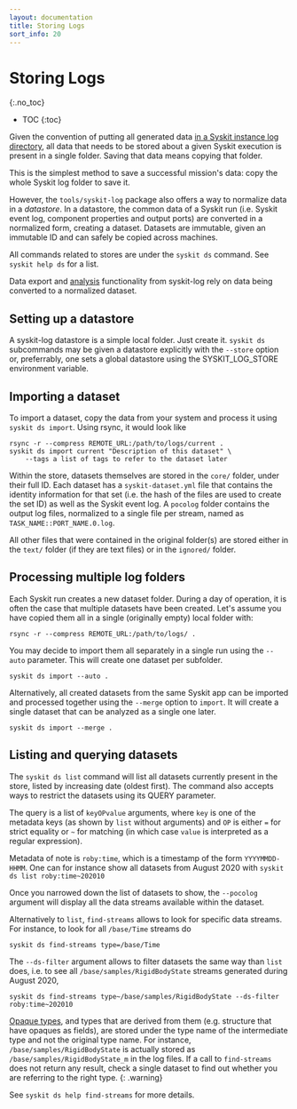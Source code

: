 ```yaml
---
layout: documentation
title: Storing Logs
sort_info: 20
---
```


# Storing Logs
{:.no_toc}

- TOC
{:toc}

Given the convention of putting all generated data [in a Syskit instance log
directory](runtime.html), all data that needs to be stored about a given Syskit
execution is present in a single folder. Saving that data means copying that folder.

This is the simplest method to save a successful mission's data: copy the whole
Syskit log folder to save it.

However, the `tools/syskit-log` package also offers a way to normalize data in a
_datastore_. In a datastore, the common data of a Syskit run (i.e. Syskit event
log, component properties and output ports) are converted in a normalized form,
creating a dataset. Datasets are immutable, given an immutable ID and can safely
be copied across machines.

All commands related to stores are under the `syskit ds` command. See `syskit help ds`
for a list.

Data export and [analysis](jupyter.html) functionality from syskit-log rely on
data being converted to a normalized dataset.

## Setting up a datastore

A syskit-log datastore is a simple local folder. Just create it. `syskit ds`
subcommands may be given a datastore explicitly with the `--store` option or,
preferrably, one sets a global datastore using the SYSKIT_LOG_STORE environment
variable.

## Importing a dataset

To import a dataset, copy the data from your system and process it using `syskit
ds import`. Using rsync, it would look like

~~~
rsync -r --compress REMOTE_URL:/path/to/logs/current .
syskit ds import current "Description of this dataset" \
    --tags a list of tags to refer to the dataset later
~~~

Within the store, datasets themselves are stored in the `core/` folder, under
their full ID. Each dataset has a `syskit-dataset.yml` file that contains the
identity information for that set (i.e. the hash of the files are used to create
the set ID) as well as the Syskit event log. A `pocolog` folder contains the
output log files, normalized to a single file per stream, named as
`TASK_NAME::PORT_NAME.0.log`.

All other files that were contained in the original folder(s) are stored either
in the `text/` folder (if they are text files) or in the `ignored/` folder.

## Processing multiple log folders

Each Syskit run creates a new dataset folder. During a day of operation, it is often
the case that multiple datasets have been created. Let's assume you have copied them
all in a single (originally empty) local folder with:

~~~
rsync -r --compress REMOTE_URL:/path/to/logs/ .
~~~

You may decide to import them all separately in a single run using the `--auto`
parameter. This will create one dataset per subfolder.

~~~
syskit ds import --auto .
~~~

Alternatively, all created datasets from the same Syskit app can be imported and
processed together using the `--merge` option to `import`. It will create a single
dataset that can be analyzed as a single one later.

~~~
syskit ds import --merge .
~~~

## Listing and querying datasets

The `syskit ds list` command will list all datasets currently present in the store,
listed by increasing date (oldest first). The command also accepts ways to restrict
the datasets using its QUERY parameter.

The query is a list of `keyOPvalue` arguments, where `key` is one of the metadata
keys (as shown by `list` without arguments) and `OP` is either `=` for strict
equality or `~` for matching (in which case `value` is interpreted as a regular
expression).

Metadata of note is `roby:time`, which is a timestamp of the form
`YYYYMMDD-HHMM`.  One can for instance show all datasets from August 2020 with
`syskit ds list roby:time~202010`

Once you narrowed down the list of datasets to show, the `--pocolog` argument
will display all the data streams available within the dataset.

Alternatively to `list`, `find-streams` allows to look for specific data streams.
For instance, to look for all `/base/Time` streams do

~~~
syskit ds find-streams type=/base/Time
~~~

The `--ds-filter` argument allows to filter datasets the same way than `list`
does, i.e. to see all `/base/samples/RigidBodyState` streams generated during
August 2020,

~~~
syskit ds find-streams type~/base/samples/RigidBodyState --ds-filter roby:time~202010
~~~

[Opaque types](../components/importing_types.html#opaques), and types that are
derived from them (e.g. structure that have opaques as fields), are stored under
the type name of the intermediate type and not the original type name. For
instance, `/base/samples/RigidBodyState` is actually stored as
`/base/samples/RigidBodyState_m` in the log files. If a call to `find-streams`
does not return any result, check a single dataset to find out whether you
are referring to the right type.
{: .warning}

See `syskit ds help find-streams` for more details.